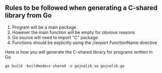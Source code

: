 ## Rules to be followed when generating a C-shared library from Go

1. Program will be a main package
2. However the main function will be empty for obvious reasons
3. Go source will need to import "C" package
4. Functions should be explicitly using the //export FunctionName directive

Here is how you will generate the C-shared library for programs written in Go

`go build -buildmode=c-shared -o gojnalib.so gojnalib.go`

